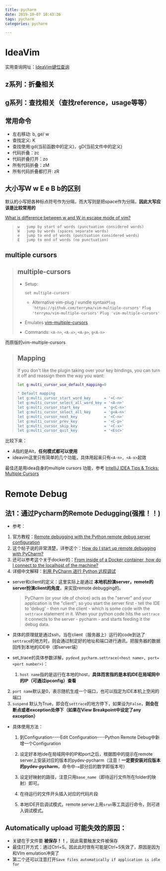 ```yaml
---
title: pycharm
date: 2019-10-07 10:43:26
tags: pycharm
categories: pycharm

---
```




# IdeaVim

实用查询网址：[IdeaVim键位查询](http://ideavim.sourceforge.net/vim/index.html)

## z系列：折叠相关

## g系列：查找相关（查找reference，usage等等）

## 常用命令

- 左右移动: b, ge/ w
- 查找定义: K
- 查找使用:gd(当前函数中的定义)，gD(当前文件中的定义)
- 代码折叠：zc 
- 代码折叠打开：zo
- 所有代码折叠：zM
- 所有代码折叠都打开: zR

## 大小写W w E e B b的区别

默认的小写把各种标点符号作为分隔，而大写则是把space作为分隔，**因此大写应该是比较常用的**

[What is difference between w and W in escape mode of vim?](https://unix.stackexchange.com/a/106429)

> ```
> w   jump by start of words (punctuation considered words)
> W   jump by words (spaces separate words)
> e   jump to end of words (punctuation considered words)
> E   jump to end of words (no punctuation)
> ```



## multiple cursors

> ## multiple-cursors
>
> - Setup:
>
>    
>
>   ```
>   set multiple-cursors
>   ```
>
>   - Alternative vim-plug / vundle syntax`Plug 'https://github.com/terryma/vim-multiple-cursors'`
>     `Plug 'terryma/vim-multiple-cursors'`
>     `Plug 'vim-multiple-cursors'`
>
> - Emulates [vim-multiple-cursors](https://github.com/terryma/vim-multiple-cursors)
>
> - Commands: `<A-n>`, `<A-x>`, `<A-p>`, `g<A-n>`



而原版的vim-multiple-cursors

> ## Mapping
>
> If you don't like the plugin taking over your key bindings, you can turn it off and reassign them the way you want:
>
> ```bash
> let g:multi_cursor_use_default_mapping=0
> 
> " Default mapping
> let g:multi_cursor_start_word_key      = '<C-n>'
> let g:multi_cursor_select_all_word_key = '<A-n>'
> let g:multi_cursor_start_key           = 'g<C-n>'
> let g:multi_cursor_select_all_key      = 'g<A-n>'
> let g:multi_cursor_next_key            = '<C-n>'
> let g:multi_cursor_prev_key            = '<C-p>'
> let g:multi_cursor_skip_key            = '<C-x>'
> let g:multi_cursor_quit_key            = '<Esc>'
> ```

比较下来：

* A指的是Alt，**任何模式都可以使用**
* ideavim这里只有简单的几个功能，具体用起来只有`<A-n>, <A-x>`起效

最佳还是用idea自身的multiple cursors 功能，参考 [IntelliJ IDEA Tips & Tricks: Multiple Cursors](https://www.vojtechruzicka.com/intellij-idea-tips-tricks-multiple-cursors/)



# Remote Debug

## 法1：通过Pycharm的Remote Dedugging(强推！！)

- 参考：

1. 官方教程：[Remote debugging with the Python remote debug server configuration](https://www.jetbrains.com/help/pycharm/remote-debugging-with-product.html#remote-debug-config)
2. 这个帖子说的非常清楚，详参这个：[How do I start up remote debugging with PyCharm?](https://stackoverflow.com/a/7061956)
3. 还可以参考这个关于docker的：[From inside of a Docker container, how do I connect to the localhost of the machine?](https://stackoverflow.com/a/24326540)
4. 详细中文解释：[利用 PyCharm 进行 Python 远程调试](https://debugtalk.com/post/remote-debugging-with-pycharm/)



- server和client的定义：这里实际上是通过 **本地机扮演server，remote的server扮演client的角度**，来实现remote debugging的。

  > PyCharm (or your ide of choice) acts as the "server" and your application is the "client"; so you start the server first - tell the IDE to 'debug' - then run the client - which is some code with the `settrace` statement in it. When your python code hits the `settrace` it connects to the server - pycharm - and starts feeding it the debug data.

- 具体的原理就是通过ssh，当在client（服务器上）运行的code到达了`settrace`的地方时，则会通过制定好的地址和端口进行通讯，把服务器的数据回传到本地的IDE中（即server端）

- set_trace的具体参数详解，`pydevd_pycharm.settrace(<host name>, port=<port number>)`：

  1. `host name`指的是运行在本地的host，**具体而言指的是本机IDE在局域网中的IP（可通过ipconfig）查看**

2. `port name`默认是0，表示随机生成一个端口，也可以指定为IDE本机上空闲的端口
3. `suspend` 默认为True，即会在`settrace`的地方停下，如果设为`False`，**则会在断点或者exception处停下（如果在View Breakpoint中设定了any exception）**

- 具体使用方法：

  1. 到Configuration----Edit Configuration----Python Remote Debug中新增一个Configuration

  2. 设定好本地ide在局域网中的IP和port之后，根据图中的提示在remote server上安装对应的版本的pydev-pycharm（注意！**一定要安装对应版本的pydev-pycharm**，命令中`~=`部分后的数字即版本号）

  3. 设定好映射的路径，注意只用`base_name`（即待运行文件所在folder的映射）即可。

  4. 在待运行的文件开头插入对应的代码片段

  5. 本地IDE开启调试模式，remote server上用`srun`等工具运行命令，则可进入调试模式。





## Automatically upload 可能失效的原因：

- 关键在于文件要 **被保存！！**，因此需要触发文件被保存
- 最佳打开方式：通过Ctrl+S。因此此时很有可能是Ctrl+S失效了，原因是因为和VIm emulation冲突了
- 第二个还可以注意打开`Save files automatically if application is idle for `